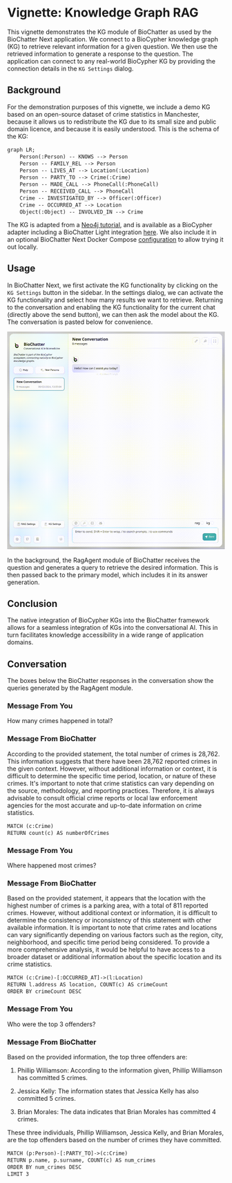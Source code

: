 # Vignette: Knowledge Graph RAG

This vignette demonstrates the KG module of BioChatter as used by the
BioChatter Next application. We connect to a BioCypher knowledge graph (KG) to
retrieve relevant information for a given question. We then use the retrieved
information to generate a response to the question. The application can connect
to any real-world BioCypher KG by providing the connection details in the `KG
Settings` dialog.

## Background

For the demonstration purposes of this vignette, we include a demo KG based on
an open-source dataset of crime statistics in Manchester, because it allows us
to redistribute the KG due to its small size and public domain licence, and
because it is easily understood. This is the schema of the KG:

```mermaid
graph LR;
    Person(:Person) -- KNOWS --> Person
    Person -- FAMILY_REL --> Person
    Person -- LIVES_AT --> Location(:Location)
    Person -- PARTY_TO --> Crime(:Crime)
    Person -- MADE_CALL --> PhoneCall(:PhoneCall)
    Person -- RECEIVED_CALL --> PhoneCall
    Crime -- INVESTIGATED_BY --> Officer(:Officer)
    Crime -- OCCURRED_AT --> Location
    Object(:Object) -- INVOLVED_IN --> Crime
```

The KG is adapted from a [Neo4j
tutorial](https://github.com/neo4j-graph-examples/pole), and is available as a
BioCypher adapter including a BioChatter Light integration
[here](https://github.com/biocypher/pole). We also include it in an optional
BioChatter Next Docker Compose
[configuration](https://github.com/biocypher/biochatter-next/blob/main/biochatter-next/docker-compose-incl-kg.yml)
to allow trying it out locally.

## Usage

In BioChatter Next, we first activate the KG functionality by clicking on the
`KG Settings` button in the sidebar. In the settings dialog, we can activate the
KG functionality and select how many results we want to retrieve. Returning to
the conversation and enabling the KG functionality for the current chat
(directly above the send button), we can then ask the model about the KG. The
conversation is pasted below for convenience.

![KG Demo](kg-demo.gif)

In the background, the RagAgent module of BioChatter receives the question and
generates a query to retrieve the desired information. This is then passed back
to the primary model, which includes it in its answer generation.

## Conclusion

The native integration of BioCypher KGs into the BioChatter framework allows for
a seamless integration of KGs into the conversational AI. This in turn
facilitates knowledge accessibility in a wide range of application domains.

## Conversation

The boxes below the BioChatter responses in the conversation show the queries
generated by the RagAgent module.

### Message From You
How many crimes happened in total?

### Message From BioChatter
According to the provided statement, the total number of crimes is 28,762. This information suggests that there have been 28,762 reported crimes in the given context. However, without additional information or context, it is difficult to determine the specific time period, location, or nature of these crimes. It's important to note that crime statistics can vary depending on the source, methodology, and reporting practices. Therefore, it is always advisable to consult official crime reports or local law enforcement agencies for the most accurate and up-to-date information on crime statistics.

```note
MATCH (c:Crime)
RETURN count(c) AS numberOfCrimes
```

### Message From You
Where happened most crimes?

### Message From BioChatter
Based on the provided statement, it appears that the location with the highest number of crimes is a parking area, with a total of 811 reported crimes. However, without additional context or information, it is difficult to determine the consistency or inconsistency of this statement with other available information. It is important to note that crime rates and locations can vary significantly depending on various factors such as the region, city, neighborhood, and specific time period being considered. To provide a more comprehensive analysis, it would be helpful to have access to a broader dataset or additional information about the specific location and its crime statistics.

```note
MATCH (c:Crime)-[:OCCURRED_AT]->(l:Location)
RETURN l.address AS location, COUNT(c) AS crimeCount
ORDER BY crimeCount DESC
```

### Message From You
Who were the top 3 offenders?

### Message From BioChatter
Based on the provided information, the top three offenders are:

1. Phillip Williamson: According to the information given, Phillip Williamson has committed 5 crimes.

2. Jessica Kelly: The information states that Jessica Kelly has also committed 5 crimes.

3. Brian Morales: The data indicates that Brian Morales has committed 4 crimes.

These three individuals, Phillip Williamson, Jessica Kelly, and Brian Morales, are the top offenders based on the number of crimes they have committed.

```note
MATCH (p:Person)-[:PARTY_TO]->(c:Crime)
RETURN p.name, p.surname, COUNT(c) AS num_crimes
ORDER BY num_crimes DESC
LIMIT 3
```